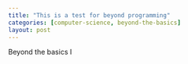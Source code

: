 ```yaml
---
title: "This is a test for beyond programming"
categories: [computer-science, beyond-the-basics]
layout: post
---
```


Beyond the basics I